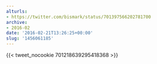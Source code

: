 ```yaml
---
alturls:
- https://twitter.com/bismark/status/701397566202781700
archive:
- 2016-02
date: '2016-02-21T13:26:25+00:00'
slug: '1456061185'
---
```


{{< tweet_nocookie 701218639295418368 >}}
